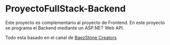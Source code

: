 # ProyectoFullStack-Backend
Este proyecto es complementario al proyecto de Frontend. En este proyecto se programa el Backend mediante un ASP.NET Web API.

Todo esta basado en el canal de [BaezStone Creators](https://youtube.com/playlist?list=PLiMnfB3mS6jmcROPJKP55rz-t7FRnYHlW)
